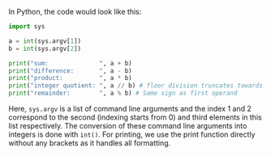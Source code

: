  In Python, the code would look like this:

```python
import sys

a = int(sys.argv[1])
b = int(sys.argv[2])

print("sum:              ", a + b)
print("difference:       ", a - b)
print("product:          ", a * b)
print("integer quotient: ", a // b) # floor division truncates towards zero
print("remainder:        ", a % b) # Same sign as first operand
```

Here, `sys.argv` is a list of command line arguments and the index 1 and 2 correspond to the second (indexing starts from 0) and third elements in this list respectively. The conversion of these command line arguments into integers is done with `int()`. For printing, we use the print function directly without any brackets as it handles all formatting.
